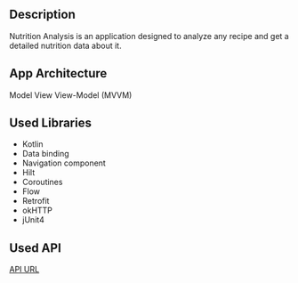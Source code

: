 ## Description

Nutrition Analysis is an application designed to analyze any recipe and get a detailed nutrition data about it.

## App Architecture

Model View View-Model (MVVM)

## Used Libraries

* Kotlin
* Data binding
* Navigation component
* Hilt
* Coroutines
* Flow
* Retrofit
* okHTTP
* jUnit4

## Used API 

[API URL](https://developer.edamam.com/edamam-docs-nutrition-api/)
